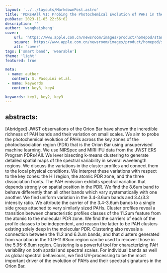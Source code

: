 ```yaml
---
layout: '../../layouts/MarkdownPost.astro'
title: 'PDRs4All VI: Probing the Photochemical Evolution of PAHs in the Orion Bar Using Machine Learning Techniques'
pubDate: 2023-11-05 22:56:02
description: ''
author: 'wanghaisheng'
cover:
    url: 'https://www.apple.com.cn/newsroom/images/product/homepod/standard/Apple-HomePod-hero-230118_big.jpg.large_2x.jpg'
    square: 'https://www.apple.com.cn/newsroom/images/product/homepod/standard/Apple-HomePod-hero-230118_big.jpg.large_2x.jpg'
    alt: 'cover'
tags: ['smart band', 'wearable'] 
theme: 'light'
featured: true

meta:
 - name: author
   content: S. Pasquini et.al.
 - name: keywords
   content: key3, key4

keywords: key1, key2, key3
---
```


## abstracts:
[Abridged] JWST observations of the Orion Bar have shown the incredible richness of PAH bands and their variation on small scales. We aim to probe the photochemical evolution of PAHs across the key zones of the photodissociation region (PDR) that is the Orion Bar using unsupervised machine learning. We use NIRSpec and MIRI IFU data from the JWST ERS Program PDRs4All. We lever bisecting k-means clustering to generate detailed spatial maps of the spectral variability in several wavelength regions. We discuss the variations in the cluster profiles and connect them to the local physical conditions. We interpret these variations with respect to the key zones: the HII region, the atomic PDR zone, and the three dissociation fronts. The PAH emission exhibits spectral variation that depends strongly on spatial position in the PDR. We find the 8.6um band to behave differently than all other bands which vary systematically with one another. We find uniform variation in the 3.4-3.6um bands and 3.4/3.3 intensity ratio. We attribute the carrier of the 3.4-3.6um bands to a single side group attached to very similarly sized PAHs. Cluster profiles reveal a transition between characteristic profiles classes of the 11.2um feature from the atomic to the molecular PDR zone. We find the carriers of each of the profile classes to be independent, and reason the latter to be PAH clusters existing solely deep in the molecular PDR. Clustering also reveals a connection between the 11.2 and 6.2um bands; and that clusters generated from variation in the 10.9-11.63um region can be used to recover those in the 5.95-6.6um region. Clustering is a powerful tool for characterizing PAH variability on both spatial and spectral scales. For individual bands as well as global spectral behaviours, we find UV-processing to be the most important driver of the evolution of PAHs and their spectral signatures in the Orion Bar.
